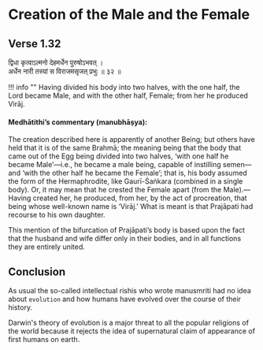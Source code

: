 # Creation of the Male and the Female

## Verse 1.32

द्विधा कृत्वाऽत्मनो देहमर्धेन पुरुषोऽभवत् । <br>
अर्धेन नारी तस्यां स विराजमसृजत् प्रभुः ॥ ३२ ॥

!!! info ""
    Having divided his body into two halves, with the one half, the Lord became Male, and with the other half, 
    Female; from her he produced Virāj.

#### Medhātithi’s commentary (manubhāṣya):
The creation described here is apparently of another Being; but others have held that it is of the same Brahmā; 
the meaning being that the body that came out of the Egg being divided into two halves, ‘with one half 
he became Male’—i.e., he became a male being, capable of instilling semen—and ‘with the other half he became 
the Female’; that is, his body assumed the form of the Hermaphrodite, like Gaurī-Śaṅkara (combined in a single body). 
Or, it may mean that he crested the Female apart (from the Male).—Having created her, he produced, from her, by the act
of procreation, that being whose well-known name is ‘Virāj.’ What is meant is that Prajāpati had recourse to his own daughter.

This mention of the bifurcation of Prajāpati’s body is based upon the fact that the husband and wife differ only in 
their bodies, and in all functions they are entirely united.

## Conclusion

As usual the so-called intellectual rishis who wrote manusmriti had no idea about `evolution` and how humans have evolved over the course of their history.

Darwin's theory of evolution is a major threat to all the popular religions of the world because it rejects the idea of supernatural claim of appearance of first humans on earth.

